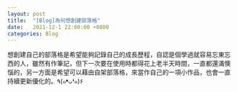 ```yaml
---
layout: post
title:  "[Blog]為何想創建部落格"
date:   2021-12-1 22:00:00 +0800
categories: Blog
---
```

想創建自己的部落格是希望能夠記錄自己的成長歷程，自認是個學過就容易忘東忘西的人，雖然有作筆記，但下一次要在使用時都得花上老半天時間，一直都還滿懊惱的，另一方面是希望可以藉由自架部落格，來當作自己的一項小作品，也會一直持續更新優化的。٩(๑❛ᴗ❛๑)۶